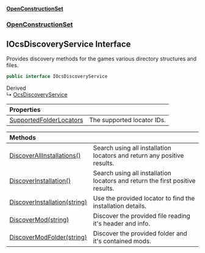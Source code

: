 #### [OpenConstructionSet](index.md 'index')
### [OpenConstructionSet](index.md#OpenConstructionSet 'OpenConstructionSet')
## IOcsDiscoveryService Interface
Provides discovery methods for the games various directory structures and files.  
```csharp
public interface IOcsDiscoveryService
```

Derived  
&#8627; [OcsDiscoveryService](xLh4AKenI1O4SsbfQkmoNQ.md 'OpenConstructionSet.OcsDiscoveryService')  

| Properties | |
| :--- | :--- |
| [SupportedFolderLocators](AyBuxJIrHbzthazCfNgloQ.md 'OpenConstructionSet.IOcsDiscoveryService.SupportedFolderLocators') | The supported locator IDs.<br/> |

| Methods | |
| :--- | :--- |
| [DiscoverAllInstallations()](z0mvm4_93cEJZwNrFOnYog.md 'OpenConstructionSet.IOcsDiscoveryService.DiscoverAllInstallations()') | Search using all installation locators and return any positive results.<br/> |
| [DiscoverInstallation()](njcNtzbGl4Ca0PBu2t7jxA.md 'OpenConstructionSet.IOcsDiscoveryService.DiscoverInstallation()') | Search using all installation locators and return the first positive results.<br/> |
| [DiscoverInstallation(string)](7KmBamZYdUwRE6nHHuy0dA.md 'OpenConstructionSet.IOcsDiscoveryService.DiscoverInstallation(string)') | Use the provided locator to find the installation details.<br/> |
| [DiscoverMod(string)](6bCb6usI8ldimgLjb_2vhw.md 'OpenConstructionSet.IOcsDiscoveryService.DiscoverMod(string)') | Discover the provided file reading it's header and info.<br/> |
| [DiscoverModFolder(string)](38JQyOaIvmZGZrHpS10u7w.md 'OpenConstructionSet.IOcsDiscoveryService.DiscoverModFolder(string)') | Discover the provided folder and it's contained mods.<br/> |
